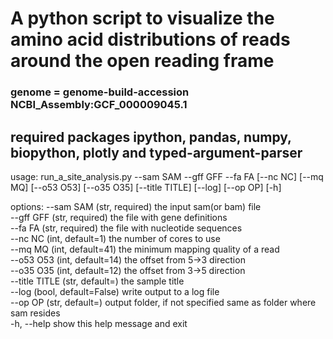 # A python script to visualize the amino acid distributions of reads around the open reading frame

### genome = genome-build-accession NCBI_Assembly:GCF_000009045.1

## required packages ipython, pandas, numpy, biopython, plotly and typed-argument-parser

usage: run_a_site_analysis.py --sam SAM --gff GFF --fa FA [--nc NC] [--mq MQ] [--o53 O53] [--o35 O35] [--title TITLE] [--log] [--op OP] [-h]

options:
  --sam SAM      (str, required) the input sam(or bam) file  
  --gff GFF      (str, required) the file with gene definitions  
  --fa FA        (str, required) the file with nucleotide sequences  
  --nc NC        (int, default=1) the number of cores to use  
  --mq MQ        (int, default=41) the minimum mapping quality of a read  
  --o53 O53      (int, default=14) the offset from 5->3 direction  
  --o35 O35      (int, default=12) the offset from 3->5 direction  
  --title TITLE  (str, default=) the sample title  
  --log          (bool, default=False) write output to a log file  
  --op OP        (str, default=) output folder, if not specified same as folder where sam resides  
  -h, --help     show this help message and exit  